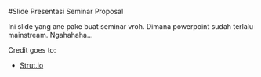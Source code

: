#Slide Presentasi Seminar Proposal

Ini slide yang ane pake buat seminar vroh. Dimana powerpoint sudah terlalu mainstream. Ngahahaha...

Credit goes to:
- [Strut.io](http://strut.io)
